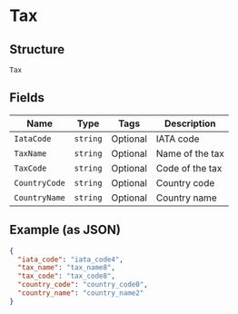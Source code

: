 
# Tax

## Structure

`Tax`

## Fields

| Name | Type | Tags | Description |
|  --- | --- | --- | --- |
| `IataCode` | `string` | Optional | IATA code |
| `TaxName` | `string` | Optional | Name of the tax |
| `TaxCode` | `string` | Optional | Code of the tax |
| `CountryCode` | `string` | Optional | Country code |
| `CountryName` | `string` | Optional | Country name |

## Example (as JSON)

```json
{
  "iata_code": "iata_code4",
  "tax_name": "tax_name8",
  "tax_code": "tax_code8",
  "country_code": "country_code0",
  "country_name": "country_name2"
}
```

